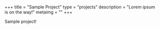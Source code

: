 +++
title = "Sample Project"
type = "projects"
description = "Lorem ipsum is on the way!"
metaimg = ""
+++

Sample project!